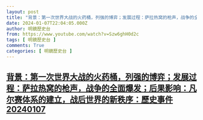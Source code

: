 ```yaml
---
layout: post
title: "背景：第一次世界大战的火药桶，列强的博弈；发展过程：萨拉热窝的枪声，战争的全面爆发；后果影响：凡尔赛体系的建立，战后世界的新秩序：歷史事件20240107"
date: 2024-01-07T22:04:05.000Z
author: 明鏡歷史台
from: https://www.youtube.com/watch?v=Szw6ghH0d2c
tags: [ 明鏡歷史台 ]
comments: True
categories: [ 明鏡歷史台 ]
---
```

<!--1704665045000-->
[背景：第一次世界大战的火药桶，列强的博弈；发展过程：萨拉热窝的枪声，战争的全面爆发；后果影响：凡尔赛体系的建立，战后世界的新秩序：歷史事件20240107](https://www.youtube.com/watch?v=Szw6ghH0d2c)
------

<div>

</div>
